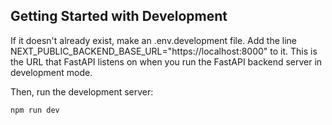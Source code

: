 ## Getting Started with Development

If it doesn't already exist, make an .env.development file. Add the line NEXT_PUBLIC_BACKEND_BASE_URL="https://localhost:8000" to it. This is the URL that FastAPI listens on when you run the FastAPI backend server in development mode.

Then, run the development server:

```bash
npm run dev
```
